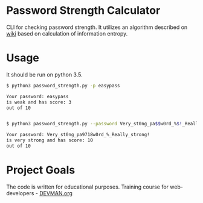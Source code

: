 
# Password Strength Calculator  
  
CLI for checking password strength.
It utilizes an algorithm described on [wiki](https://en.wikipedia.org/wiki/Password_strength) based on calculation of information entropy.
# Usage
It should be run on python 3.5. 
```bash
$ python3 password_strength.py -p easypass

Your password: easypass 
is weak and has score: 3 
out of 10


$ python3 password_strength.py --password Very_st0ng_pa$$w0rd_%$!_Really_strong!

Your password: Very_st0ng_pa9718w0rd_%_Really_strong! 
is very strong and has score: 10 
out of 10

```
  
# Project Goals  
  
The code is written for educational purposes. Training course for web-developers - [DEVMAN.org](https://devman.org)